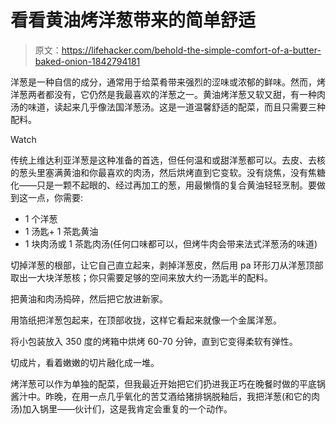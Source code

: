 # 看看黄油烤洋葱带来的简单舒适

> 原文：<https://lifehacker.com/behold-the-simple-comfort-of-a-butter-baked-onion-1842794181>

洋葱是一种自信的成分，通常用于给菜肴带来强烈的涩味或浓郁的鲜味。然而，烤洋葱两者都没有，它仍然是我最喜欢的洋葱之一。黄油烤洋葱又软又甜，有一种肉汤的味道，读起来几乎像法国洋葱汤。这是一道温馨舒适的配菜，而且只需要三种配料。

Watch

传统上维达利亚洋葱是这种准备的首选，但任何温和或甜洋葱都可以。去皮、去核的葱头里塞满黄油和你最喜欢的肉汤，然后烘烤直到它变软。没有烧焦，没有焦糖化——只是一颗不起眼的、经过再加工的葱，用最懒惰的复合黄油轻轻烹制。要做到这一点，你需要:

*   1 个洋葱
*   1 汤匙+ 1 茶匙黄油
*   1 块肉汤或 1 茶匙肉汤(任何口味都可以，但烤牛肉会带来法式洋葱汤的味道)

切掉洋葱的根部，让它自己直立起来，剥掉洋葱皮，然后用 pa 环形刀从洋葱顶部取出一大块洋葱核；你只需要足够的空间来放大约一汤匙半的配料。

把黄油和肉汤捣碎，然后把它放进新家。

用箔纸把洋葱包起来，在顶部收拢，这样它看起来就像一个金属洋葱。

将小包装放入 350 度的烤箱中烘烤 60-70 分钟，直到它变得柔软有弹性。

切成片，看着嫩嫩的切片融化成一堆。

烤洋葱可以作为单独的配菜，但我最近开始把它们扔进我正巧在晚餐时做的平底锅酱汁中。昨晚，在用一点几乎氧化的苦艾酒给猪排锅脱釉后，我把洋葱(和它的肉汤)加入锅里——伙计们，这是我肯定会重复的一个动作。